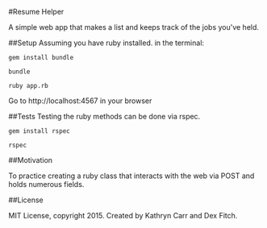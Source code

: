 #Resume Helper

A simple web app that makes a list and keeps track of the jobs you've held.

##Setup
Assuming you have ruby installed. in the terminal:

`gem install bundle`

`bundle`

`ruby app.rb`

Go to http://localhost:4567 in your browser

##Tests
Testing the ruby methods can be done via rspec.

`gem install rspec`

`rspec`

##Motivation

To practice creating a ruby class that interacts with the web via POST and holds numerous fields.

##License

MIT License, copyright 2015. Created by Kathryn Carr and Dex Fitch.
